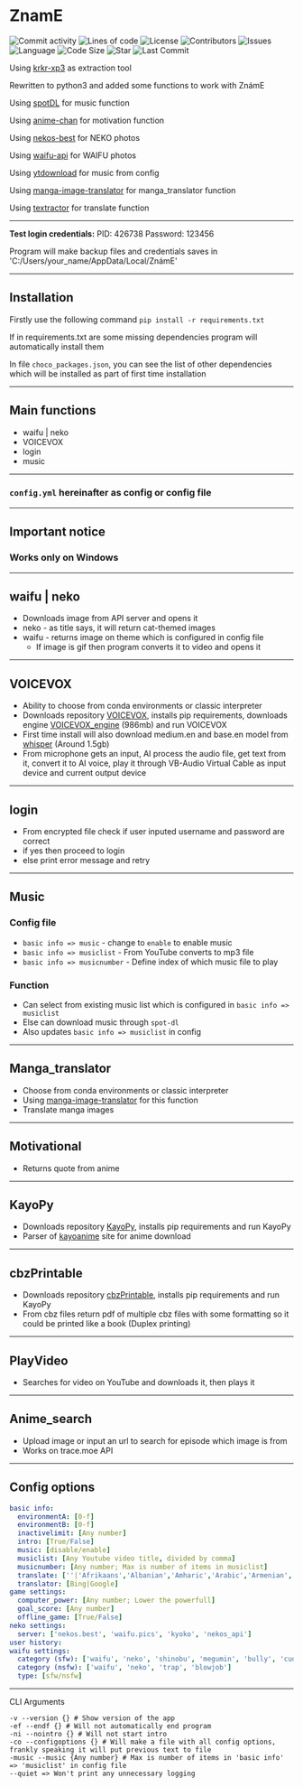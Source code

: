# **ZnamE**

![Commit activity](https://img.shields.io/github/commit-activity/m/GrenManSK/ZnamE)
![Lines of code](https://img.shields.io/tokei/lines/github/GrenManSK/ZnamE?label=lines%20of%20code)
![License](https://img.shields.io/github/license/GrenManSK/ZnamE)
![Contributors](https://img.shields.io/github/contributors/GrenManSK/ZnamE)
![Issues](https://img.shields.io/github/issues/GrenManSK/ZnamE)
![Language](https://img.shields.io/github/languages/top/GrenManSK/ZnamE)
![Code Size](https://img.shields.io/github/languages/code-size/GrenManSK/ZnamE)
![Star](https://img.shields.io/github/stars/GrenManSK/ZnamE?style=social)
![Last Commit](https://img.shields.io/github/last-commit/GrenManSK/ZnamE)

Using [krkr-xp3](https://github.com/awaken1ng/krkr-xp3) as extraction tool

Rewritten to python3 and added some functions to work with ZnámE

Using [spotDL](https://github.com/spotDL/spotify-downloader) for music function

Using [anime-chan](https://github.com/RocktimSaikia/anime-chan) for motivation function

Using [nekos-best](https://github.com/nekos-best) for NEKO photos

Using [waifu-api](https://github.com/Waifu-pics/waifu-api) for WAIFU photos

Using [ytdownload](https://github.com/KalebSchmidlkofer/ytdownload) for music from config

Using [manga-image-translator](https://github.com/zyddnys/manga-image-translator) for manga_translator function

Using [textractor](https://github.com/Artikash/Textractor) for translate function

---

**Test login credentials:**
PID: 426738
Password: 123456

Program will make backup files and credentials saves in 'C:/Users/your_name/AppData/Local/ZnámE'

---

## Installation

Firstly use the following command `pip install -r requirements.txt`

If in requirements.txt are some missing dependencies program will automatically install them

In file `choco_packages.json`, you can see the list of other dependencies which will be installed as part of first time installation

---

## Main functions

- waifu | neko
- VOICEVOX
- login
- music

---

### `config.yml` hereinafter as config or config file

---

## Important notice

### Works only on Windows

---

## waifu | neko

- Downloads image from API server and opens it
- neko - as title says, it will return cat-themed images
- waifu - returns image on theme which is configured in config file
  - If image is gif then program converts it to video and opens it

---

## VOICEVOX

- Ability to choose from conda environments or classic interpreter
- Downloads repository [VOICEVOX](https://github.com/GrenManSK/VOICEVOX), installs pip requirements, downloads engine [VOICEVOX_engine](https://github.com/VOICEVOX/voicevox_engine/releases/tag/0.14.4) (986mb) and run VOICEVOX
- First time install will also download medium.en and base.en model from [whisper](https://github.com/openai/whisper#available-models-and-languages) (Around 1.5gb)
- From microphone gets an input, AI process the audio file, get text from it, convert it to AI voice, play it through VB-Audio Virtual Cable as input device and current output device

---

## login

- From encrypted file check if user inputed username and password are correct
- if yes then proceed to login
- else print error message and retry

---

## Music

### Config file

- `basic info => music` - change to `enable` to enable music
- `basic info => musiclist` - From YouTube converts to mp3 file
- `basic info => musicnumber` - Define index of which music file to play

### Function

- Can select from existing music list which is configured in `basic info => musiclist`
- Else can download music through `spot-dl`
- Also updates `basic info => musiclist` in config

---

## Manga_translator

- Choose from conda environments or classic interpreter
- Using [manga-image-translator](https://github.com/zyddnys/manga-image-translator) for this function
- Translate manga images

---

## Motivational

- Returns quote from anime

---

## KayoPy

- Downloads repository [KayoPy](https://github.com/GrenManSK/KayoPy), installs pip requirements and run KayoPy
- Parser of [kayoanime](https://kayoanime.com/) site for anime download

---

## cbzPrintable

- Downloads repository [cbzPrintable](https://github.com/GrenManSK/cbzPrintable), installs pip requirements and run KayoPy
- From cbz files return pdf of multiple cbz files with some formatting so it could be printed like a book (Duplex printing)

---

## PlayVideo

- Searches for video on YouTube and downloads it, then plays it

---

## Anime_search

- Upload image or input an url to search for episode which image is from
- Works on trace.moe API

---

## **Config options**

```yaml
basic info:
  environmentA: [0-f]
  environmentB: [0-f]
  inactivelimit: [Any number]
  intro: [True/False]
  music: [disable/enable]
  musiclist: [Any Youtube video title, divided by comma]
  musicnumber: [Any number; Max is number of items in musiclist]
  translate: [''|'Afrikaans','Albanian','Amharic','Arabic','Armenian','Assamese','Aymara','Azerbaijani','Bambara','Basque','Belarusian','Bengali','Bhojpuri','Bosnian','Bulgarian','Catalan','Cebuano','Chichewa','Chinese (Simplified)','Chinese (Traditional)','Corsican','Czech','Danish','Dhivehi','Dogri','Dutch','English','Esperanto','Estonian','Ewe','Filipino','Finnish','French','Frisian','Galician','Georgian','German','Greek','Guarani','Gujarati','Haitian Creole','Hausa','Hawaiian','Hindi','Hmong','Hungarian','Icelandic','Igbo','Ilocano','Indonesian','Irish','Italian','Japanese','Javanese','Kannada','Kazakh','Khmer','Kinyarwanda','Konkani','Korean','Krio','Kurdish (Kurmanji)','Kurdish (Sorani)','Kyrgyz','Lao','Latvian','Lingala','Lithuanian','Luganda','Luxembourgish','Macedonian','Maithili','Malagasy','Malay','Malayalam','Maltese','Maori','Marathi','Meiteilon (Manipuri)','Mizo','Mongolian','Myanmar (Burmese)','Nepali','Norwegian','Odia (Oriya)','Oromo','Pashto','Polish','Portuguese','Punjabi','Quechua','Romanian','Russian','Samoan','Sanskrit','Scots Gaelic','Sepedi','Serbian','Sesotho','Shona','Si ndhi','Sinhala','Slovak','Slovenian','Somali','Spanish','Sundanese','Swahili','Swedish','Tamil','Tatar','Telugu','Thai','Tigrinya','Tsonga','Turkish','Turkmen','Twi','Ukrainian','Urdu','Uyghur','Uzbek','Vietnamese','Welsh','Xhosa','Yiddish','Yoruba','Zulu']
  translator: [Bing|Google]
game settings:
  computer_power: [Any number; Lower the powerfull]
  goal_score: [Any number]
  offline_game: [True/False]
neko settings:
  server: ['nekos.best', 'waifu.pics', 'kyoko', 'nekos_api']
user history:
waifu settings:
  category (sfw): ['waifu', 'neko', 'shinobu', 'megumin', 'bully', 'cuddle', 'cry', 'hug', 'awoo', 'kiss', 'lick', 'pat', 'smug', 'bonk', 'yeet', 'blush', 'smile', 'wave', 'highfive', 'handhold', 'nom', 'bite', 'glomp', 'slap', 'kill', 'kick', 'happy', 'wink', 'poke', 'dance', 'cringe']
  category (nsfw): ['waifu', 'neko', 'trap', 'blowjob']
  type: [sfw/nsfw]
```

---

CLI Arguments

```plain
-v --version {} # Show version of the app
-ef --endf {} # Will not automatically end program
-ni --nointro {} # Will not start intro
-co --configoptions {} # Will make a file with all config options, frankly speaking it will put previous text to file
-music --music {Any number} # Max is number of items in 'basic info' => 'musiclist' in config file
--quiet => Won't print any unnecessary logging
```
